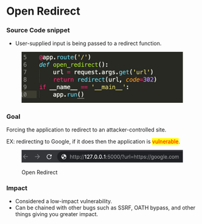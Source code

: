 # Open Redirect

### Source Code snippet

* User-supplied input is being passed to a redirect function.

<figure><img src="../../.gitbook/assets/image (6).png" alt=""><figcaption></figcaption></figure>

### Goal

Forcing the application to redirect to an attacker-controlled site.

EX: redirecting to Google, if it does then the application is <mark style="color:red;">vulnerable</mark>.

<figure><img src="../../.gitbook/assets/image (1) (1) (1) (1).png" alt=""><figcaption><p>Open Redirect</p></figcaption></figure>

### &#x20;Impact

* Considered a low-impact vulnerability.
* Can be chained with other bugs such as SSRF, OATH bypass, and other things giving you greater impact.

